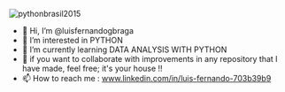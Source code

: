 
![pythonbrasil2015](https://github.com/luisfernandogbraga/luisfernandogbraga/assets/134460985/3637f2dc-fc66-48b0-8e38-4829b30d7ad0)


- 👋 Hi, I’m @luisfernandogbraga
- 👀 I’m interested in PYTHON
- 🌱 I’m currently learning DATA ANALYSIS WITH PYTHON
- 💞️ if you want to collaborate with improvements in any repository that I have made, feel free; it's your house !!
- 📫 How to reach me : www.linkedin.com/in/luis-fernando-703b39b9

<!---
luisfernandogbraga/luisfernandogbraga is a ✨ special ✨ repository because its `README.md` (this file) appears on your GitHub profile.
You can click the Preview link to take a look at your changes.
--->
